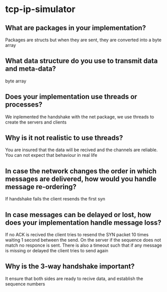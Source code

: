 # tcp-ip-simulator

## What are packages in your implementation? 
Packages are structs but when they are sent, they are converted into a byte array
## What data structure do you use to transmit data and meta-data?
byte array
## Does your implementation use threads or processes? 
We inplemented the handshake with the net package, we use threads to create the servers and clients
## Why is it not realistic to use threads?
You are insured that the data will be recived and the channels are reliable.
You can not expect that behaviour in real life
## In case the network changes the order in which messages are delivered, how would you handle message re-ordering?
If handshake fails the client resends the first syn  
## In case messages can be delayed or lost, how does your implementation handle message loss?
If no ACK is recived the client tries to resend the SYN packet 10 times waiting 1 second between the send. 
On the server if the sequence does not match no responce is sent. 
There is also a timeout such that if any message is missing or delayed the client tries to send again

## Why is the 3-way handshake important?
It ensure that both sides are ready to recive data, and establish the sequence numbers
